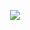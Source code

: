 <div align="center">

![](https://media.giphy.com/media/L1R1tvI9svkIWwpVYr/giphy.gif)

</div>

<br>

<!---
<div align="center">

  <a href="https://github.com/amfibiya17/my-projects">
  <img src="https://img.shields.io/static/v1?label=My&message=Projects&color=db7093" alt="CV" hspace="5" height="30" width="115"></a>
  
  <a href="https://www.linkedin.com/in/yaroslava-yates-629517221/">
  <img src="https://img.shields.io/static/v1?label=Linked&message=In&color=286fc7" alt="LinkedIn" hspace="5" height="30" width="115"></a>
  
  [![Top Langs](https://github-readme-stats.vercel.app/api/top-langs/?username=amfibiya17)](https://github.com/anuraghazra/github-readme-stats)
</div>
-->
